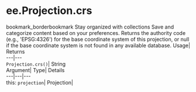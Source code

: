  
#  ee.Projection.crs 
bookmark_borderbookmark Stay organized with collections  Save and categorize content based on your preferences.
Returns the authority code (e.g., 'EPSG:4326') for the base coordinate system of this projection, or null if the base coordinate system is not found in any available database. 
Usage| Returns  
---|---  
`Projection.crs()`| String  
Argument| Type| Details  
---|---|---  
this: `projection`| Projection|   
